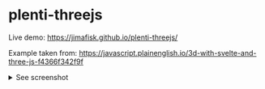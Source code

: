 # plenti-threejs

Live demo: https://jimafisk.github.io/plenti-threejs/

Example taken from: https://javascript.plainenglish.io/3d-with-svelte-and-three-js-f4366f342f9f

<details>
<summary>See screenshot</summary>
  
<img src="https://github.com/jimafisk/plenti-threejs/blob/main/threejs.png?raw=true" />

</details>
